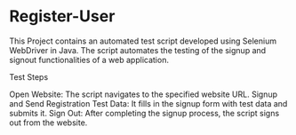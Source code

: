 # Register-User
This Project contains an automated test script developed using Selenium WebDriver in Java. The script automates the testing of the signup and signout functionalities of a web application.


Test Steps

Open Website: The script navigates to the specified website URL.
Signup and Send Registration Test Data: It fills in the signup form with test data and submits it.
Sign Out: After completing the signup process, the script signs out from the website.
